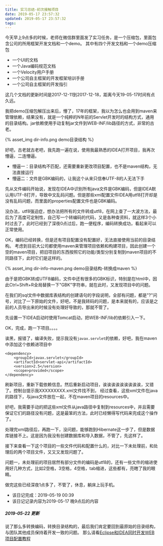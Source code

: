 ```yaml
---
title: 实习总结-初次接触项目
date: 2019-05-17 23:57:32
updated: 2019-05-17 23:57:32
tags:
---
```


今天早上9点多的时候，老师在微信群里面发了实习任务，是一个压缩包，里面包含公司的所用框架开发文档和一个demo。
其中有四个开发文档和一个demo压缩包
- 一个UI的文档
- 一个Java编码规范文档
- 一个Velocity用户手册
- 一个公司自主框架的开发框架培训手册
- 一个公司自主框架的开发指引

这几个文档的更新时间是2017-12-11到2017-12-18，距离今天19-05-17时间有点久远。

我把demo压缩包解压出来后，懵了，17年的框架，我以为怎么也会用到maven来管理依赖，结果没有，就是一个纯粹的N年前的Servlet开发时的结构方式，通用的目录结构。jar依赖使用手动复制jar文件到WEB-INF/lib路径的方式，非常的古老。

{% asset_img dir-info.png demo目录结构 %}

好吧，古老就古老吧，我先跑一遍在说，使用我最熟悉的IDEA打开项目，我再次懵逼，二连懵逼。
- 懵逼一：目录结构不匹配，还需要重新更改项目配置，也不是maven结构，无法直接运行
- 懵逼二：文件是GBK编码的，让我这个从来只信奉UTF-8的人无法下手

先从文件编码开始说，发现在IDEA中识别所有java文件是GBK编码，但是IDEA默认用UTF-8打开，导致中文乱码问题。但是那些xml配置文件IDEA用utf8打开却是没有乱码问题，而里面的properties配置文件也是GBK编码。

没办法，utf8强迫症，想办法把所有的文件转成utf8，在网上查了一大波方法，最后为了高度可定制性，自己写一个转编码的代码，又是各种查资料，就这样3个小时过去了，此时已经到了深夜0点过后，跑一便程序，编码转换成功，看起来可以正常使用。

OK，编码已经转换，但是还有项目配置没有配置好，无法直接使用当前的目录结构。
考虑到目前大公司都使用maven来管理项目依赖和构建项目，因此创建一个空的maven项目，把旧项目的东西按照它的功能/类型分别复制到maven项目的不同路径下，此时它们是这样的。

{% asset_img dir-info-maven.png demo目录结构-转换成maven %}

由于是把GBK转成UTF8编码，文件中还有很多的GBK标识，特别是在html中，因此Ctrl+Shift+R全局替换一下"GBK"字符串，就在此时，又发现项目中的问题。

在我们的sql文件中数据库表结构的创建语句的字段说明，全部有问题，都是"?"问号，对比了一下原始的文件，好吧，不是我转码的问题，是本来就有的，应该是之前的人员导出来的时候没有处理好导致的，那就不管了。

先设置一下IDEA启动时使用Tomcat启动，把WEB-INF/lib的依赖引入一下。

OK，完成，跑一下项目。。。。

诶黑，报错了，编译失败，提示我没有`javax.servlet`的依赖，好吧，我在maven中添加这个依赖进项目中
```
<dependency>
    <groupId>javax.servlet</groupId>
    <artifactId>servlet-api</artifactId>
    <version>2.5</version>
    <scope>provided</scope>
</dependency>
```
刷新项目，重新下载依赖信息。然后重新启动项目，诶诶诶诶诶诶诶诶诶，又错了。控制台提示我XXXXXXXXX.xml文件找不到， 经过查看，这些xml文件在java的路径下，与java文件放在一起，不在maven项目的resources中。

好吧，我需要手动的把这些xml文件从java路径中复制到resources中，并且需要保证它们的路径没有问题，这是最笨的方法，此时已经懒得写代码来完成这个操作了。

处理完xml路径后，再跑一下，没问题，能够跑到Hibernate这一步了，但是数据库链接不上。这是因为我没有创建数据库和导入数据，不管了，先这样了。

接下来查看一下这个项目的一些文件代码和配置什么的，对比一下未处理前，和处理后的两个项目文件，又又又发现问题了。

问题一，未处理前的项目居然有部分文件的编码是utf8的，还有一些文件的缩进使用好几种方式，比如2空格，3空格，4空格，tab缩进，这些都有，亮瞎了我的眼睛。

做完这些已经深夜1点多了，不管了，休息，躺床上玩手机。

- 该日记完成：2019-05-19 00:39
- 该日记记录内容为2019-05-17 晚9点后的内容

##### 2019-05-22 更新
说了那么多转换编码，转换目录结构的，最后我们肯定要回到最原始的目录结构，与团队其他成员保持着开发一致的问题。
那么请看[Eclipse和IDEA同时开发WEB项目配置教程](./2019-05-22-study-03.md)